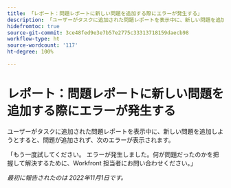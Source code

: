 ```yaml
---
title: 「レポート：問題レポートに新しい問題を追加する際にエラーが発生する」
description: 「ユーザーがタスクに追加された問題レポートを表示中に、新しい問題を追加しようとすると、問題が追加されず、エラーが表示されます。」
hidefromtoc: true
source-git-commit: 3ce48fed9e3e7b57e2775c33313718159daecb98
workflow-type: ht
source-wordcount: '117'
ht-degree: 100%

---
```



# レポート：問題レポートに新しい問題を追加する際にエラーが発生する

ユーザーがタスクに追加された問題レポートを表示中に、新しい問題を追加しようとすると、問題が追加されず、次のエラーが表示されます。

「もう一度試してください。 エラーが発生しました。何が問題だったのかを把握して解決するために、Workfront 担当者にお問い合わせください。」

_最初に報告されたのは 2022年11月1日です。_


